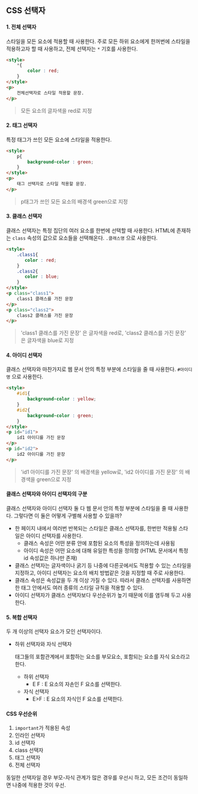 ## CSS 선택자

#### 1. 전체 선택자

스타일을 모든 요소에 적용할 때 사용한다. 주로 모든 하위 요소에게 한꺼번에 스타일을 적용하고자 할 때 사용하고, 전체 선택자는 `*` 기호를 사용한다.

````html
<style>
    *{
        color : red;
    }
</style>
<p>
    전체선택자로 스타일 적용할 문장.
</p>
````

> 모든 요소의 글자색을 red로 지정

#### 2. 태그 선택자

특정 태그가 쓰인 모든 요소에 스타일을 적용한다.

````html
<style>
    p{
        background-color : green;
    }
</style>
<p>
    태그 선택자로 스타일 적용할 문장.
</p>
````

> p태그가 쓰인 모든 요소의 배경색 green으로 지정

#### 3. 클래스 선택자

클래스 선택자는 특정 집단의 여러 요소를 한번에 선택할 때 사용한다. HTML에 존재하는 `class` 속성의 값으로 요소들을 선택해온다. `.클래스명` 으로 사용한다.

````html
<style>
    .class1{
       color : red;
    }
    .class2{
       color : blue;
    }
</style>
<p class="class1">
    class1 클래스를 가진 문장
</p>
<p class="class2">
    class2 클래스를 가진 문장
</p>
````

> 'class1 클래스를 가진 문장' 은 글자색을 red로, 'class2 클래스를 가진 문장' 은 글자색을 blue로 지정

#### 4. 아이디 선택자

클래스 선택자와 마찬가지로 웹 문서 안의 특정 부분에 스타일을 줄 때 사용한다. `#아이디명` 으로 사용한다.

````html
<style>
    #id1{
        background-color : yellow;
    }
    #id2{
        background-color : green;
    }
</style>
<p id="id1">
    id1 아이디를 가진 문장
</p>
<p id="id2">
    id2 아이디를 가진 문장
</p>
````

> 'id1 아이디를 가진 문장' 의 배경색을 yellow로, 'id2 아이디를 가진 문장' 의 배경색을 green으로 지정

#### 클래스 선택자와 아이디 선택자의 구분

클래스 선택자와 아이디 선택자 둘 다 웹 문서 안의 특정 부분에 스타일을 줄 때 사용한다. 그렇다면 이 둘은 어떻게 구별해 사용할 수 있을까?

- 한 페이지 내에서 여러번 반복되는 스타일은 클래스 선택자를, 한번만 적용될 스타일은 아이디 선택자를 사용한다.
  - 클래스 속성은 어떤 분류 안에 포함된 요소의 특성을 정의하는데 사용됨
  - 아이디 속성은 어떤 요소에 대해 유일한 특성을 정의함 (HTML 문서에서 특정 id 속성값은 하나만 존재)
- 클래스 선택자는 글자색이나 굵기 등 나중에 다른곳에서도 적용할 수 있는 스타일을 지정하고, 아이디 선택자는 요소의 배치 방법같은 것을 지정할 때 주로 사용한다.
- 클래스 속성은 속성값을 두 개 이상 가질 수 있다. 따라서 클래스 선택자를 사용하면 한 태그 안에서도 여러 종류의 스타일 규칙을 적용할 수 있다.
- 아이디 선택자가 클래스 선택자보다 우선순위가 높기 때문에 이를 염두해 두고 사용한다.

#### 5. 복합 선택자

두 개 이상의 선택자 요소가 모인 선택자이다.

- 하위 선택자와 자식 선택자

  태그들의 포함관계에서 포함하는 요소를 부모요소, 포함되는 요소를 자식 요소라고 한다.

  - 하위 선택자
    - E F : E 요소의 자손인 F 요소를 선택한다.
  - 자식 선택자
    - E>F : E 요소의 자식인 F 요소를 선택한다.

#### CSS 우선순위

1. `important`가 적용된 속성
2. 인라인 선택자
3. id 선택자
4. class 선택자
5. 태그 선택자
6. 전체 선택자

동일한 선택자일 경우 부모-자식 관계가 많은 경우를 우선시 하고, 모든 조건이 동일하면 나중에 적용한 것이 우선.

